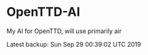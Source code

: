 # OpenTTD-AI
My AI for OpenTTD, will use primarily air

Latest backup: Sun Sep 29 00:39:02 UTC 2019
